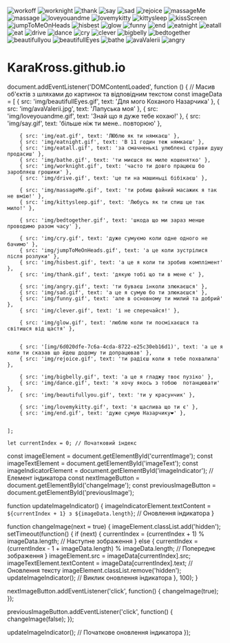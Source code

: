 ![workoff](https://github.com/user-attachments/assets/6d020dfe-7c6a-4cda-8722-e25c30eb16d1)
![worknight](https://github.com/user-attachments/assets/c6de2e10-30e9-4583-ba9d-a7f2cfec024a)
![thank](https://github.com/user-attachments/assets/46b35bc9-ea84-4fdc-8f67-50c2d8051c7b)
![say](https://github.com/user-attachments/assets/35eecab4-f9a3-41e0-8ce8-6ac58989aba3)
![sad](https://github.com/user-attachments/assets/cd226f1c-13bb-42e2-961c-7d7d8e6f081c)
![rejoice](https://github.com/user-attachments/assets/68e8cfea-cb09-4e08-a7a7-06cee2abf1d6)
![massageMe](https://github.com/user-attachments/assets/98917bdc-5f36-4219-8a57-670e64a24d57)
![massage](https://github.com/user-attachments/assets/c5c9e0d5-d71c-4aaa-8619-ccd93d630994)
![loveyouandme](https://github.com/user-attachments/assets/c181df9a-97fa-4e60-bd3a-3f88127f2f5d)
![lovemykitty](https://github.com/user-attachments/assets/7ad2b3e4-e8cf-4463-8bac-00d62e57504d)
![kittysleep](https://github.com/user-attachments/assets/d653b55a-8397-409c-a54c-e8152660e03d)
![kissScreen](https://github.com/user-attachments/assets/231a09c9-11b0-4965-be7c-0d6039875ffd)
![jumpToMeOnHeads](https://github.com/user-attachments/assets/b8882b08-6c59-40e7-a88c-b79fab368a69)
![hisbest](https://github.com/user-attachments/assets/9e1cccd4-8650-41b4-936e-8362518cf0bc)
![glow](https://github.com/user-attachments/assets/abc05aa6-c785-4ddf-a490-53ffdbf200f7)
![funny](https://github.com/user-attachments/assets/999f2170-8d47-42c9-b917-b5b06b2f12d8)
![end](https://github.com/user-attachments/assets/17df59cd-6e2f-428b-a985-30eff59ade87)
![eatnight](https://github.com/user-attachments/assets/f42cb269-ad16-4d28-b52a-f940108e188b)
![eatall](https://github.com/user-attachments/assets/3c924759-4387-48a0-afa7-50ec7a0b3750)
![eat](https://github.com/user-attachments/assets/a4976e04-b5ab-45e3-8d8d-613bcc2bf4a0)
![drive](https://github.com/user-attachments/assets/38116f3c-c836-4944-8d03-efa9460798dc)
![dance](https://github.com/user-attachments/assets/afe0942d-b8ec-4c55-a4e7-1b551083fdf5)
![cry](https://github.com/user-attachments/assets/312d8042-14ac-4c39-9bab-6c8f64c63304)
![clever](https://github.com/user-attachments/assets/87a0d8fa-2122-4475-981f-92fe7631b21c)
![bigbelly](https://github.com/user-attachments/assets/974a08e2-0f1b-445b-a608-0ad11939e5a1)
![bedtogether](https://github.com/user-attachments/assets/f6121ce0-b6ec-450a-b79e-b52707a71b70)
![beautifullyou](https://github.com/user-attachments/assets/cbd9f0de-902a-4ad8-b6a2-1c372732bb6a)
![beautifullEyes](https://github.com/user-attachments/assets/10afac71-ae4e-4b9b-afc8-7d259e207ec5)
![bathe](https://github.com/user-attachments/assets/726f3b96-c815-4939-ba9c-ccedea7a522f)
![avaValerii](https://github.com/user-attachments/assets/d94692ff-bd7b-4bab-8876-12da4b7fc345)
![angry](https://github.com/user-attachments/assets/d0f0b89b-65d3-4354-be87-9f5496fd6fb2)
# KaraKross.github.io
document.addEventListener('DOMContentLoaded', function () {
    // Масив об'єктів з шляхами до картинок та відповідним текстом
    const imageData = [
        { src: 'img/beautifullEyes.gif', text: 'Для мого Коханого Назарчика' },
        { src: 'img/avaValerii.jpg', text: 'Лапуська моя' },
        { src: 'img/loveyouandme.gif', text: 'Знай що я дуже тебе кохаю!' },
        { src: 'img/say.gif', text: 'більше ніж ти мене.. повторюю' },

        { src: 'img/eat.gif', text: 'ЛЮблю як ти нямкаєш' },
        { src: 'img/eatnight.gif', text: 'В 11 годин теж нямкаєш' },
        { src: 'img/eatall.gif', text: 'за смачненькі улюблені страви душу продасиш' },
        { src: 'img/bathe.gif', text: 'ти миєшся як миле кошенятко' },
        { src: 'img/worknight.gif', text: 'часто ти довго працюєш бо заробляєш грошики' },
        { src: 'img/drive.gif', text: 'це ти на машиньці бібікаєш' },

        { src: 'img/massageMe.gif', text: 'ти робиш файний масажик я так не вмію!' },
        { src: 'img/kittysleep.gif', text: 'Любусь як ти спиш це так мило!' },

        { src: 'img/bedtogether.gif', text: 'шкода що ми зараз менше проводимо разом часу' },

        { src: 'img/cry.gif', text: 'дуже сумуємо коли одне одного не бачимо' },
        { src: 'img/jumpToMeOnHeads.gif', text: 'а це коли зустрілися після розлуки' },
        { src: 'img/hisbest.gif', text: 'а це я коли ти зробив комплімент' },
        { src: 'img/thank.gif', text: 'дякую тобі що ти в мене є' },
        
        { src: 'img/angry.gif', text: 'ти буваєш інколи злюкаєшся' },
        { src: 'img/sad.gif', text: 'а це я сумую бо ти злюкаєшся' },
        { src: 'img/funny.gif', text: 'але в основному ти милий та добрий' },
        { src: 'img/clever.gif', text: 'і не сперечайся!' },
        
        { src: 'img/glow.gif', text: 'люблю коли ти посміхаєшся та світишся від щастя' },
        
        
        { src: '[img/6d020dfe-7c6a-4cda-8722-e25c30eb16d1)', text: 'а це я коли ти сказав що йдеш додому ти допрацював' },
        { src: 'img/rejoice.gif', text: 'ти радієш коли я тебе похвалила' },
        
        { src: 'img/bigbelly.gif', text: 'а це я гладжу твоє пузіко' },
        { src: 'img/dance.gif', text: 'я хочу якось з тобою  потанцювати' },
        { src: 'img/beautifullyou.gif', text: 'ти у красунчик' },

        { src: 'img/lovemykitty.gif', text: 'я щаслива що ти є' },
        { src: 'img/end.gif', text: 'дуже сумую Назарчику❤️' },
        

    ];

    let currentIndex = 0; // Початковий індекс

  const imageElement = document.getElementById('currentImage');
  const imageTextElement = document.getElementById('imageText');
  const imageIndicatorElement = document.getElementById('imageIndicator'); // Елемент індикатора
  const nextImageButton = document.getElementById('changeImage');
  const previousImageButton = document.getElementById('previousImage');

  function updateImageIndicator() {
    imageIndicatorElement.textContent = `${currentIndex + 1} з ${imageData.length}`; // Оновлення індикатора
  }

  function changeImage(next = true) {
    imageElement.classList.add('hidden');
    setTimeout(function() {
      if (next) {
        currentIndex = (currentIndex + 1) % imageData.length; // Наступне зображення
      } else {
        currentIndex = (currentIndex - 1 + imageData.length) % imageData.length; // Попереднє зображення
      }
      imageElement.src = imageData[currentIndex].src;
      imageTextElement.textContent = imageData[currentIndex].text; // Оновлення тексту
      imageElement.classList.remove('hidden');
      updateImageIndicator(); // Виклик оновлення індикатора
    }, 100);
  }

  nextImageButton.addEventListener('click', function() {
    changeImage(true);
  });

  previousImageButton.addEventListener('click', function() {
    changeImage(false);
  });

  updateImageIndicator(); // Початкове оновлення індикатора
});
